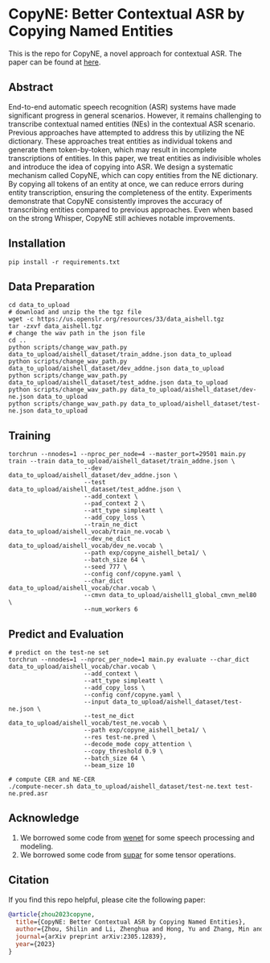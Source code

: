 # CopyNE: Better Contextual ASR by Copying Named Entities
This is the repo for CopyNE, a novel approach for contextual ASR. The paper can be found at [here](https://arxiv.org/abs/2305.12839).

## Abstract
End-to-end automatic speech recognition (ASR) systems have made significant progress in general scenarios. 
However, it remains challenging to transcribe contextual named entities (NEs) in the contextual ASR scenario.
Previous approaches have attempted to address this by utilizing the NE dictionary.
These approaches treat entities as individual tokens and generate them token-by-token, which may result in incomplete transcriptions of entities.
In this paper, we treat entities as indivisible wholes and introduce the idea of copying into ASR. 
We design a systematic mechanism called CopyNE, which can copy entities from the NE dictionary.
By copying all tokens of an entity at once, we can reduce errors during entity transcription, ensuring the completeness of the entity. 
Experiments demonstrate that CopyNE consistently improves the accuracy of transcribing entities compared to previous approaches.
Even when based on the strong Whisper, CopyNE still achieves notable improvements.

## Installation
```
pip install -r requirements.txt
```

## Data Preparation
```shell
cd data_to_upload
# download and unzip the the tgz file
wget -c https://us.openslr.org/resources/33/data_aishell.tgz
tar -zxvf data_aishell.tgz
# change the wav path in the json file
cd ..
python scripts/change_wav_path.py data_to_upload/aishell_dataset/train_addne.json data_to_upload
python scripts/change_wav_path.py data_to_upload/aishell_dataset/dev_addne.json data_to_upload
python scripts/change_wav_path.py data_to_upload/aishell_dataset/test_addne.json data_to_upload
python scripts/change_wav_path.py data_to_upload/aishell_dataset/dev-ne.json data_to_upload
python scripts/change_wav_path.py data_to_upload/aishell_dataset/test-ne.json data_to_upload
```

## Training
```
torchrun --nnodes=1 --nproc_per_node=4 --master_port=29501 main.py train --train data_to_upload/aishell_dataset/train_addne.json \
                     --dev data_to_upload/aishell_dataset/dev_addne.json \
                     --test data_to_upload/aishell_dataset/test_addne.json \
                     --add_context \
                     --pad_context 2 \
                     --att_type simpleatt \
                     --add_copy_loss \
                     --train_ne_dict data_to_upload/aishell_vocab/train_ne.vocab \
                     --dev_ne_dict data_to_upload/aishell_vocab/dev_ne.vocab \
                     --path exp/copyne_aishell_beta1/ \
                     --batch_size 64 \
                     --seed 777 \
                     --config conf/copyne.yaml \
                     --char_dict data_to_upload/aishell_vocab/char.vocab \
                     --cmvn data_to_upload/aishell1_global_cmvn_mel80 \
                     --num_workers 6
```

## Predict and Evaluation
```shell
# predict on the test-ne set
torchrun --nnodes=1 --nproc_per_node=1 main.py evaluate --char_dict data_to_upload/aishell_vocab/char.vocab \
                     --add_context \
                     --att_type simpleatt \
                     --add_copy_loss \
                     --config conf/copyne.yaml \
                     --input data_to_upload/aishell_dataset/test-ne.json \
                     --test_ne_dict data_to_upload/aishell_vocab/test_ne.vocab \
                     --path exp/copyne_aishell_beta1/ \
                     --res test-ne.pred \
                     --decode_mode copy_attention \
                     --copy_threshold 0.9 \
                     --batch_size 64 \
                     --beam_size 10

# compute CER and NE-CER
./compute-necer.sh data_to_upload/aishell_dataset/test-ne.text test-ne.pred.asr
```

## Acknowledge
1. We borrowed some code from [wenet](https://github.com/wenet-e2e/wenet) for some speech processing and modeling.
2. We borrowed some code from [supar](https://github.com/yzhangcs/parser) for some tensor operations.

## Citation
If you find this repo helpful, please cite the following paper:
```bibtex
@article{zhou2023copyne,
  title={CopyNE: Better Contextual ASR by Copying Named Entities},
  author={Zhou, Shilin and Li, Zhenghua and Hong, Yu and Zhang, Min and Wang, Zhefeng and Huai, Baoxing},
  journal={arXiv preprint arXiv:2305.12839},
  year={2023}
}
```

